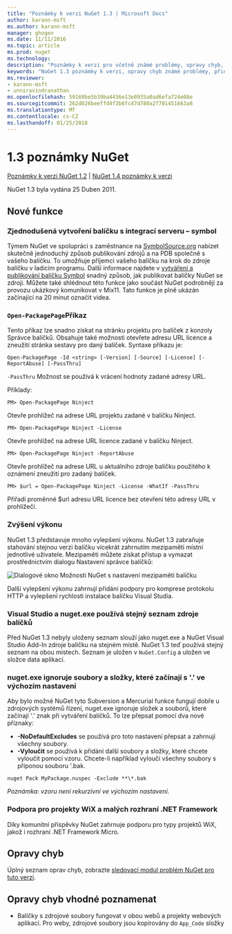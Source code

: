 ```yaml
---
title: "Poznámky k verzi NuGet 1.3 | Microsoft Docs"
author: karann-msft
ms.author: karann-msft
manager: ghogen
ms.date: 11/11/2016
ms.topic: article
ms.prod: nuget
ms.technology: 
description: "Poznámky k verzi pro včetně známé problémy, opravy chyb, přidaných funkcí a chcete 1.3 NuGet."
keywords: "NuGet 1.3 poznámky k verzi, opravy chyb známé problémy, přidat funkce, chcete"
ms.reviewer:
- karann-msft
- unniravindranathan
ms.openlocfilehash: 59169be5b39ba4436e13e0935a0ad6efa724e08e
ms.sourcegitcommit: 262d026beeffd4f3b6fc47d780a2f701451663a8
ms.translationtype: MT
ms.contentlocale: cs-CZ
ms.lasthandoff: 01/25/2018
---
```

# <a name="nuget-13-release-notes"></a>1.3 poznámky NuGet

[Poznámky k verzi NuGet 1.2](../release-notes/nuget-1.2.md) | [NuGet 1.4 poznámky k verzi](../release-notes/nuget-1.4.md)

NuGet 1.3 byla vydána 25 Duben 2011.

## <a name="new-features"></a>Nové funkce

### <a name="streamlined-package-creation-with-symbol-server-integration"></a>Zjednodušená vytvoření balíčku s integrací serveru – symbol

Týmem NuGet ve spolupráci s zaměstnance na [SymbolSource.org](http://www.symbolsource.org/) nabízet skutečně jednoduchý způsob publikování zdrojů a na PDB společně s vašeho balíčku. To umožňuje příjemci vašeho balíčku na krok do zdroje balíčku v ladicím programu. Další informace najdete v [vytváření a publikování balíčku Symbol](../create-packages/symbol-packages.md) snadný způsob, jak publikovat balíčky NuGet se zdroji. Můžete také shlédnout této funkce jako součást NuGet podrobněji za provozu ukázkový komunikovat v Mix11. Tato funkce je plně ukázán začínající na 20 minut označit videa.

### <a name="open-packagepage-command"></a>`Open-PackagePage`Příkaz

Tento příkaz lze snadno získat na stránku projektu pro balíček z konzoly Správce balíčků. Obsahuje také možnosti otevřete adresu URL licence a zneužití stránka sestavy pro daný balíček.
Syntaxe příkazu je:

    Open-PackagePage -Id <string> [-Version] [-Source] [-License] [-ReportAbuse] [-PassThru]

`-PassThru` Možnost se používá k vrácení hodnoty zadané adresy URL.

Příklady:

    PM> Open-PackagePage Ninject

Otevře prohlížeč na adrese URL projektu zadané v balíčku Ninject.

    PM> Open-PackagePage Ninject -License

Otevře prohlížeč na adrese URL licence zadané v balíčku Ninject.

    PM> Open-PackagePage Ninject -ReportAbuse

Otevře prohlížeč na adrese URL u aktuálního zdroje balíčku použitého k oznámení zneužití pro zadaný balíček.

    PM> $url = Open-PackagePage Ninject -License -WhatIf -PassThru

Přiřadí proměnné $url adresu URL licence bez otevření této adresy URL v prohlížeči.

### <a name="performance-improvements"></a>Zvýšení výkonu

NuGet 1.3 představuje mnoho vylepšení výkonu. NuGet 1.3 zabraňuje stahování stejnou verzi balíčku vícekrát zahrnutím mezipaměti místní jednotlivé uživatele. Mezipaměti můžete získat přístup a vymazat prostřednictvím dialogu Nastavení správce balíčků:

![Dialogové okno Možnosti NuGet s nastavení mezipaměti balíčku](./media/nuget-options.png)

Další vylepšení výkonu zahrnují přidání podpory pro komprese protokolu HTTP a vylepšení rychlosti instalace balíčku Visual Studia.

### <a name="visual-studio-and-nugetexe-uses-the-same-list-of-package-sources"></a>Visual Studio a nuget.exe používá stejný seznam zdroje balíčků

Před NuGet 1.3 nebyly uloženy seznam slouží jako nuget.exe a NuGet Visual Studio Add-In zdroje balíčku na stejném místě. NuGet 1.3 teď používá stejný seznam na obou místech. Seznam je uložen v `NuGet.Config` a uložen ve složce data aplikací.

### <a name="nugetexe-ignores-files-and-folders-that-start-with--by-default"></a>nuget.exe ignoruje soubory a složky, které začínají s '.' ve výchozím nastavení

Aby bylo možné NuGet tyto Subversion a Mercurial funkce fungují dobře u zdrojových systémů řízení, nuget.exe ignoruje složek a souborů, které začínají '.' znak při vytváření balíčků. To lze přepsat pomocí dva nové příznaky:

* __-NoDefaultExcludes__ se používá pro toto nastavení přepsat a zahrnují všechny soubory.
* __-Vyloučit__ se používá k přidání další soubory a složky, které chcete vyloučit pomocí vzoru. Chcete-li například vyloučí všechny soubory s příponou souboru '.bak.

```
nuget Pack MyPackage.nuspec -Exclude **\*.bak
```  

_Poznámka: vzoru není rekurzivní ve výchozím nastavení._

### <a name="support-for-wix-projects-and-the-net-micro-framework"></a>Podpora pro projekty WiX a malých rozhraní .NET Framework

Díky komunitní příspěvky NuGet zahrnuje podporu pro typy projektů WiX, jakož i rozhraní .NET Framework Micro.

## <a name="bug-fixes"></a>Opravy chyb

Úplný seznam oprav chyb, zobrazte [sledovací modul problém NuGet pro tuto verzi](http://nuget.codeplex.com/workitem/list/advanced?keyword=&status=All&type=All&priority=All&release=NuGet%201.3&assignedTo=All&component=All&sortField=LastUpdatedDate&sortDirection=Descending&page=0).

## <a name="bug-fixes-worth-noting"></a>Opravy chyb vhodné poznamenat

* Balíčky s zdrojové soubory fungovat v obou webů a projekty webových aplikací.
Pro weby, zdrojové soubory jsou kopírovány do `App_Code` složky
